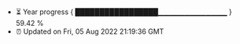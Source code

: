 - ⏳ Year progress { █████████████████▁▁▁▁▁▁▁▁▁▁▁▁▁ } 59.42 %
- ⏰ Updated on Fri, 05 Aug 2022 21:19:36 GMT

